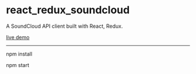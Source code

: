 # react_redux_soundcloud

A SoundCloud API client built with React, Redux.

[live demo](https://ancient-tor-95600.herokuapp.com/)


-----------------------
npm install

npm start
